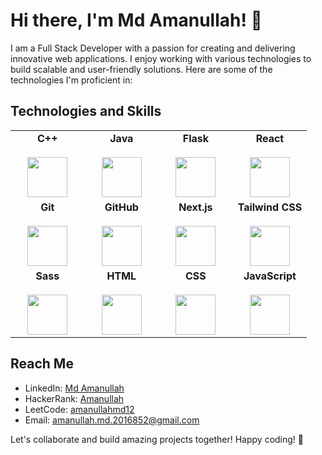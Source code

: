 

# Hi there, I'm Md Amanullah! 👋

I am a Full Stack Developer with a passion for creating and delivering innovative web applications. I enjoy working with various technologies to build scalable and user-friendly solutions. Here are some of the technologies I'm proficient in:

## Technologies and Skills

<table>
  <tbody>
    <tr valign="top">
      <td width="25%" align="center">
        <b>C++</b><br><br>
        <img height="64px" src="https://cdn.svgporn.com/logos/c-plusplus.svg">
      </td>
      <td width="25%" align="center">
        <b>Java</b><br><br>
        <img height="64px" src="https://cdn.svgporn.com/logos/java.svg">
      </td>
      <td width="25%" align="center">
        <b>Flask</b><br><br>
        <img height="64px" src="https://cdn.svgporn.com/logos/flask.svg">
      </td>
      <td width="25%" align="center">
        <b>React</b><br><br>
        <img height="64px" src="https://cdn.svgporn.com/logos/react.svg">
      </td>
    </tr>
    <tr valign="top">
      <td width="25%" align="center">
        <b>Git</b><br><br>
        <img height="64px" src="https://cdn.svgporn.com/logos/git-icon.svg">
      </td>
      <td width="25%" align="center">
        <b>GitHub</b><br><br>
        <img height="64px" src="https://cdn.svgporn.com/logos/github-icon.svg">
      </td>
      <td width="25%" align="center">
        <b>Next.js</b><br><br>
        <img height="64px" src="https://cdn.svgporn.com/logos/nextjs.svg">
      </td>
      <td width="25%" align="center">
        <b>Tailwind CSS</b><br><br>
        <img height="64px" src="https://cdn.svgporn.com/logos/tailwindcss-icon.svg">
      </td>
    </tr>
    <tr valign="top">
      <td width="25%" align="center">
        <b>Sass</b><br><br>
        <img height="64px" src="https://cdn.svgporn.com/logos/sass.svg">
      </td>
      <td width="25%" align="center">
        <b>HTML</b><br><br>
        <img height="64px" src="https://cdn.svgporn.com/logos/html-5.svg">
      </td>
      <td width="25%" align="center">
        <b>CSS</b><br><br>
        <img height="64px" src="https://cdn.svgporn.com/logos/css-3.svg">
      </td>
      <td width="25%" align="center">
        <b>JavaScript</b><br><br>
        <img height="64px" src="https://cdn.svgporn.com/logos/javascript.svg">
      </td>
    </tr>
  </tbody>
</table>

## Reach Me

- LinkedIn: [Md Amanullah](https://www.linkedin.com/in/md-amanullah-6ba173219/)
- HackerRank: [Amanullah](https://www.hackerrank.com/amanullah_md_201)
- LeetCode: [amanullahmd12](https://leetcode.com/amanullahmd12/)
- Email: amanullah.md.2016852@gmail.com

Let's collaborate and build amazing projects together! Happy coding! 🚀
